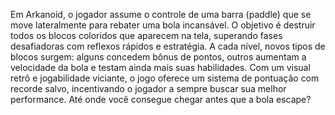 Em Arkanoid, o jogador assume o controle de uma barra (paddle) que se move lateralmente para rebater uma bola incansável. O objetivo é destruir todos os blocos coloridos que aparecem na tela, superando fases desafiadoras com reflexos rápidos e estratégia. A cada nível, novos tipos de blocos surgem: alguns concedem bônus de pontos, outros aumentam a velocidade da bola e testam ainda mais suas habilidades. Com um visual retrô e jogabilidade viciante, o jogo oferece um sistema de pontuação com recorde salvo, incentivando o jogador a sempre buscar sua melhor performance. Até onde você consegue chegar antes que a bola escape?
